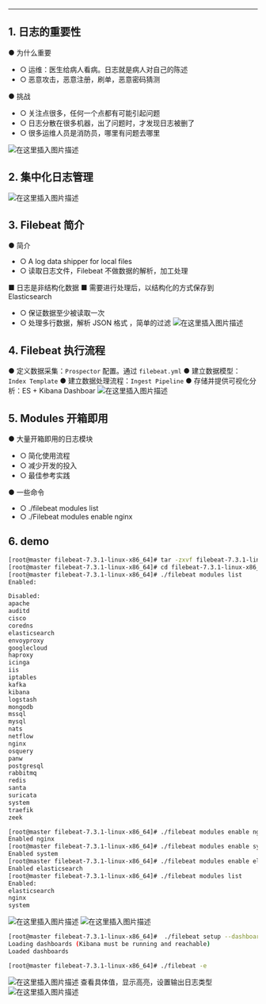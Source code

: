 

----
## 1. 日志的重要性
● 为什么重要

 - ○ 运维：医生给病人看病。日志就是病人对自己的陈述
 - ○ 恶意攻击，恶意注册，刷单，恶意密码猜测

● 挑战

 - ○ 关注点很多，任何一个点都有可能引起问题
 - ○ 日志分散在很多机器，出了问题时，才发现日志被删了
 - ○ 很多运维人员是消防员，哪里有问题去哪里

![在这里插入图片描述](https://img-blog.csdnimg.cn/20210322105400341.png?x-oss-process=image/watermark,type_ZmFuZ3poZW5naGVpdGk,shadow_10,text_aHR0cHM6Ly9ibG9nLmNzZG4ubmV0L3hpeGloYWhhbGVsZWhlaGU=,size_16,color_FFFFFF,t_70)
## 2. 集中化日志管理
![在这里插入图片描述](https://img-blog.csdnimg.cn/20210322105445940.png?x-oss-process=image/watermark,type_ZmFuZ3poZW5naGVpdGk,shadow_10,text_aHR0cHM6Ly9ibG9nLmNzZG4ubmV0L3hpeGloYWhhbGVsZWhlaGU=,size_16,color_FFFFFF,t_70)

## 3. **Filebeat 简介**
● 简介

 - ○ A log data shipper for local files
 - ○ 读取日志文件，Filebeat 不做数据的解析，加工处理

■ 日志是非结构化数据
■ 需要进行处理后，以结构化的方式保存到 Elasticsearch

 - ○ 保证数据至少被读取一次
 - ○ 处理多行数据，解析 JSON 格式 ，简单的过滤
![在这里插入图片描述](https://img-blog.csdnimg.cn/20210322105559877.png?x-oss-process=image/watermark,type_ZmFuZ3poZW5naGVpdGk,shadow_10,text_aHR0cHM6Ly9ibG9nLmNzZG4ubmV0L3hpeGloYWhhbGVsZWhlaGU=,size_16,color_FFFFFF,t_70)
## 4. Filebeat 执行流程
● 定义数据采集：`Prospector` 配置。通过 `filebeat.yml`
● 建立数据模型： `Index Template`
● 建立数据处理流程：`Ingest Pipeline`
● 存储并提供可视化分析：ES + Kibana Dashboar
![在这里插入图片描述](https://img-blog.csdnimg.cn/20210322105951467.png?x-oss-process=image/watermark,type_ZmFuZ3poZW5naGVpdGk,shadow_10,text_aHR0cHM6Ly9ibG9nLmNzZG4ubmV0L3hpeGloYWhhbGVsZWhlaGU=,size_16,color_FFFFFF,t_70)



## 5. Modules 开箱即用
● 大量开箱即用的日志模块

 - ○ 简化使用流程
 - ○ 减少开发的投入
 - ○ 最佳参考实践

● 一些命令

 - ○ ./filebeat modules list
 - ○ ./Filebeat modules enable nginx

## 6. demo

```bash
[root@master filebeat-7.3.1-linux-x86_64]# tar -zxvf filebeat-7.3.1-linux-x86_64.tar.gz
[root@master filebeat-7.3.1-linux-x86_64]# cd filebeat-7.3.1-linux-x86_64/
[root@master filebeat-7.3.1-linux-x86_64]# ./filebeat modules list
Enabled:

Disabled:
apache
auditd
cisco
coredns
elasticsearch
envoyproxy
googlecloud
haproxy
icinga
iis
iptables
kafka
kibana
logstash
mongodb
mssql
mysql
nats
netflow
nginx
osquery
panw
postgresql
rabbitmq
redis
santa
suricata
system
traefik
zeek

[root@master filebeat-7.3.1-linux-x86_64]# ./filebeat modules enable nginx
Enabled nginx
[root@master filebeat-7.3.1-linux-x86_64]# ./filebeat modules enable system
Enabled system
[root@master filebeat-7.3.1-linux-x86_64]# ./filebeat modules enable elasticsearch
Enabled elasticsearch
[root@master filebeat-7.3.1-linux-x86_64]# ./filebeat modules list
Enabled:
elasticsearch
nginx
system

```
![在这里插入图片描述](https://img-blog.csdnimg.cn/20210322111521417.png?x-oss-process=image/watermark,type_ZmFuZ3poZW5naGVpdGk,shadow_10,text_aHR0cHM6Ly9ibG9nLmNzZG4ubmV0L3hpeGloYWhhbGVsZWhlaGU=,size_16,color_FFFFFF,t_70)
![在这里插入图片描述](https://img-blog.csdnimg.cn/20210322111737369.png?x-oss-process=image/watermark,type_ZmFuZ3poZW5naGVpdGk,shadow_10,text_aHR0cHM6Ly9ibG9nLmNzZG4ubmV0L3hpeGloYWhhbGVsZWhlaGU=,size_16,color_FFFFFF,t_70)

```bash
[root@master filebeat-7.3.1-linux-x86_64]#  ./filebeat setup --dashboards
Loading dashboards (Kibana must be running and reachable)
Loaded dashboards

[root@master filebeat-7.3.1-linux-x86_64]# ./filebeat -e

```
![在这里插入图片描述](https://img-blog.csdnimg.cn/20210322112957670.png?x-oss-process=image/watermark,type_ZmFuZ3poZW5naGVpdGk,shadow_10,text_aHR0cHM6Ly9ibG9nLmNzZG4ubmV0L3hpeGloYWhhbGVsZWhlaGU=,size_16,color_FFFFFF,t_70)
查看具体值，显示高亮，设置输出日志类型
![在这里插入图片描述](https://img-blog.csdnimg.cn/20210322113351327.png?x-oss-process=image/watermark,type_ZmFuZ3poZW5naGVpdGk,shadow_10,text_aHR0cHM6Ly9ibG9nLmNzZG4ubmV0L3hpeGloYWhhbGVsZWhlaGU=,size_16,color_FFFFFF,t_70)

